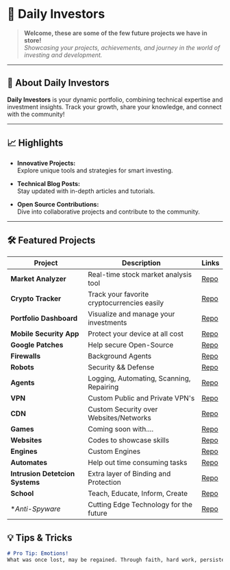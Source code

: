 # 🚀 Daily Investors

> **Welcome, these are some of the few future projects we have in store!**  
> _Showcasing your projects, achievements, and journey in the world of investing and development._

---

## 🌟 About Daily Investors

**Daily Investors** is your dynamic portfolio, combining technical expertise and investment insights. Track your growth, share your knowledge, and connect with the community!

---

## 📈 Highlights

- **Innovative Projects:**  
  Explore unique tools and strategies for smart investing.

- **Technical Blog Posts:**  
  Stay updated with in-depth articles and tutorials.

- **Open Source Contributions:**  
  Dive into collaborative projects and contribute to the community.

---

## 🛠️ Featured Projects

| Project                | Description                                  | Links            |
|------------------------|----------------------------------------------|------------------|
| **Market Analyzer**    | Real-time stock market analysis tool         | [Repo](#)        |
| **Crypto Tracker**     | Track your favorite cryptocurrencies easily  | [Repo](#)        |
| **Portfolio Dashboard**| Visualize and manage your investments        | [Repo](#)        |
| **Mobile Security App**| Protect your device at all cost              | [Repo](#)        |
| **Google Patches**     | Help secure Open-Source                      | [Repo](#)        |
| **Firewalls**          | Background Agents                            | [Repo](#)        |
| **Robots**             | Security && Defense                          | [Repo](#)        |
| **Agents**             | Logging, Automating, Scanning, Repairing     | [Repo](#)        |
| **VPN**                | Custom Public and Private VPN's              | [Repo](#)        |
| **CDN**                | Custom Security over Websites/Networks       | [Repo](#)        |
| **Games**              | Coming soon with....                         | [Repo](#)        |
| **Websites**           | Codes to showcase skills                     | [Repo](#)        |
| **Engines**            | Custom Engines                               | [Repo](#)        |
| **Automates**          | Help out time consuming tasks                | [Repo](#)        |
| **Intrusion Detetcion Systems** | Extra layer of Binding and Protection | [Repo](#)      |
| **School**             | Teach, Educate, Inform, Create               | [Repo](#)        |
| **Anti-Spyware*        | Cutting Edge Technology for the future       | [Repo](#)        |

## 💡 Tips & Tricks

```markdown
# Pro Tip: Emotions!
What was once lost, may be regained. Through faith, hard work, persistence anything in life is possible 🫠
